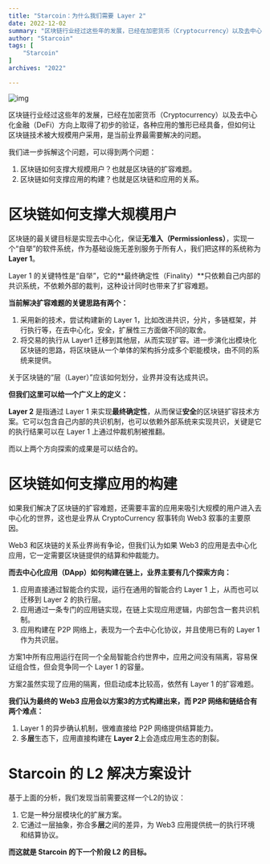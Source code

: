```yaml
---
title: "Starcoin：为什么我们需要 Layer 2"
date: 2022-12-02
summary: "区块链行业经过这些年的发展，已经在加密货币（Cryptocurrency）以及去中心化金融（DeFi）方向上取得了初步的验证，各种应用的雏形已经具备，但如何让区块链技术被大规模用户采用，..."
author: "Starcoin"
tags: [
    "Starcoin"
]
archives: "2022"

---
```


![img](https://miro.medium.com/max/700/1*QAGehfwN6NFkW561ffring.png)

区块链行业经过这些年的发展，已经在加密货币（Cryptocurrency）以及去中心化金融（DeFi）方向上取得了初步的验证，各种应用的雏形已经具备，但如何让区块链技术被大规模用户采用，是当前业界最需要解决的问题。

我们进一步拆解这个问题，可以得到两个问题：

1. 区块链如何支撑大规模用户？也就是区块链的扩容难题。
2. 区块链如何支撑应用的构建？也就是区块链和应用的关系。

# 区块链如何支撑大规模用户

区块链的最关键目标是实现去中心化，保证**无准入（Permissionless）**，实现一个“自举”的软件系统，作为基础设施无差别服务于所有人，我们把这样的系统称为 **Layer 1**。

Layer 1 的关键特性是“自举”，它的**最终确定性（Finality）**只依赖自己内部的共识系统，不依赖外部的裁判，这种设计同时也带来了扩容难题。

**当前解决扩容难题的关键思路有两个：**

1. 采用新的技术，尝试构建新的 Layer 1，比如改进共识，分片，多链框架，并行执行等，在去中心化，安全，扩展性三方面做不同的取舍。
2. 将交易的执行从 Layer1 迁移到其他层，从而实现扩容。进一步演化出模块化区块链的思路，将区块链从一个单体的架构拆分成多个职能模块，由不同的系统来提供。

关于区块链的“层（Layer）”应该如何划分，业界并没有达成共识。

**但我们这里可以给一个广义上的定义：**

**Layer 2** 是指通过 Layer 1 来实现**最终确定性**，从而保证**安全**的区块链扩容技术方案。它可以包含自己内部的共识机制，也可以依赖外部系统来实现共识，关键是它的执行结果可以在 Layer 1 上通过仲裁机制被推翻。

而以上两个方向探索的成果是可以结合的。

# 区块链如何支撑应用的构建

如果我们解决了区块链的扩容难题，还需要丰富的应用来吸引大规模的用户进入去中心化的世界，这也是业界从 CryptoCurrency 叙事转向 Web3 叙事的主要原因。

Web3 和区块链的关系业界尚有争论，但我们认为如果 Web3 的应用是去中心化应用，它一定需要区块链提供的结算和仲裁能力。

**而去中心化应用（DApp）如何构建在链上，业界主要有几个探索方向：**

1. 应用直接通过智能合约实现，运行在通用的智能合约 Layer 1 上，从而也可以迁移到 Layer 2 的执行层。
2. 应用通过一条专门的应用链实现，在链上实现应用逻辑，内部包含一套共识机制。
3. 应用构建在 P2P 网络上，表现为一个去中心化协议，并且使用已有的 Layer 1 作为共识层。

方案1中所有应用运行在同一个全局智能合约世界中，应用之间没有隔离，容易保证组合性，但会竞争同一个 Layer 1 的容量。

方案2虽然实现了应用的隔离，但启动成本比较高，依然有 Layer 1 的扩容难题。

**我们认为最终的 Web3 应用会以方案3的方式构建出来，而 P2P 网络和链结合有两个难点：**

1. Layer 1 的异步确认机制，很难直接给 P2P 网络提供结算能力。
2. 多**层**生态下，应用直接构建在 **Layer 2**上会造成应用生态的割裂。

# Starcoin 的 L2 解决方案设计

基于上面的分析，我们发现当前需要这样一个L2的协议：

1. 它是一种分层模块化的扩展方案。
2. 它通过一层抽象，弥合多**层**之间的差异，为 Web3 应用提供统一的执行环境和结算协议。

**而这就是 Starcoin 的下一个阶段 L2 的目标。**